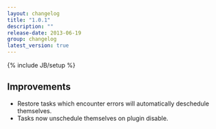 ```yaml
---
layout: changelog
title: "1.0.1"
description: ""
release-date: 2013-06-19
group: changelog
latest_version: true
---
```

{% include JB/setup %}

## Improvements

* Restore tasks which encounter errors will automatically deschedule themselves.
* Tasks now unschedule themselves on plugin disable.
